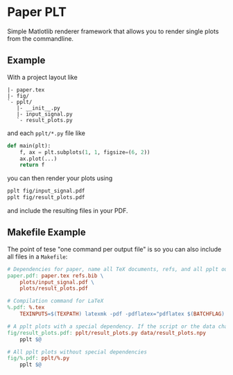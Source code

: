 Paper PLT
=========

Simple Matlotlib renderer framework that allows you to render single plots from the commandline.

Example
-------

With a project layout like

```
|- paper.tex
|- fig/
`- pplt/
   |- __init__.py
   |- input_signal.py
   `- result_plots.py
```

and each `pplt/*.py` file like

```python
def main(plt):
    f, ax = plt.subplots(1, 1, figsize=(6, 2))
    ax.plot(...)
    return f
```

you can then render your plots using

```bash
pplt fig/input_signal.pdf
pplt fig/result_plots.pdf
```

and include the resulting files in your PDF.


Makefile Example
----------------

The point of tese "one command per output file" is so you can also include all files in a `Makefile`:

```makefile
# Dependencies for paper, name all TeX documents, refs, and all pplt output files here
paper.pdf: paper.tex refs.bib \
	plots/input_signal.pdf \
	plots/result_plots.pdf

# Compilation command for LaTeX
%.pdf: %.tex
	TEXINPUTS=$(TEXPATH) latexmk -pdf -pdflatex="pdflatex $(BATCHFLAG) $(LATEXFLAGS)" --synctex=1 -use-make $<

# A pplt plots with a special dependency. If the script or the data changes, the plot will be re-generated.
fig/result_plots.pdf: pplt/result_plots.py data/result_plots.npy
	pplt $@

# All pplt plots without special dependencies
fig/%.pdf: pplt/%.py
	pplt $@

```
